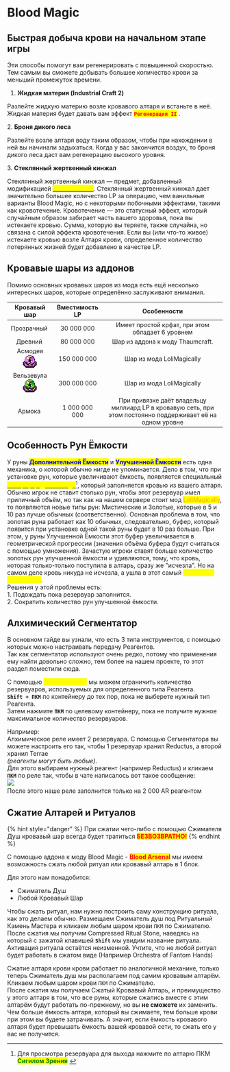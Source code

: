# Blood Magic

## Быстрая добыча крови на начальном этапе игры

Эти способы помогут вам регенерировать с повышенной скоростью. Тем самым вы сможете добывать большее количество крови за меньший промежуток времени.

1. **Жидкая материя (Industrial Craft 2)**

Разлейте жидкую материю возле кровавого алтаря и встаньте в неё. Жидкая материя будет давать вам эффект <mark style="color:red;">**`Регенерация II`**</mark> .

2\.  **Броня дикого леса**

Разлейте возле алтаря воду таким образом, чтобы при нахождении в ней вы начинали задыхаться. Когда у вас закончится воздух, то броня дикого леса даст вам регенерацию высокого уровня.

3\.  **Стеклянный жертвенный кинжал**

Стеклянный жертвенный кинжал — предмет, добавленный модификацией [<mark style="color:yellow;">**Blood Arsenal**</mark>](broken-reference). Стеклянный жертвенный кинжал дает значительно большее количество LP за операцию, чем ванильные варианты Blood Magic, но с некоторыми побочными эффектами, такими как кровотечение. Кровотечение — это статусный эффект, который случайным образом забирает часть вашего здоровья, пока вы истекаете кровью. Сумма, которую вы теряете, также случайна, но связана с силой эффекта кровотечения. Если вы (или что-то живое) истекаете кровью возле Алтаря крови, определенное количество потерянных жизней будет добавлено в качестве LP.

## Кровавые шары из аддонов

Помимо основных кровавых шаров из мода есть ещё несколько интересных шаров, которые определённо заслуживают внимания.

|                                                  Кровавый шар                                                 | Вместимость LP |                                                 Особенности                                                 |
| :-----------------------------------------------------------------------------------------------------------: | :------------: | :---------------------------------------------------------------------------------------------------------: |
| Прозрачный <img src="https://ftbwiki.org/images/7/76/Item_Transparent_Blood_Orb.png" alt="" data-size="line"> |   30 000 000   |                               Имеет простой крфат, при этом обладает 6 уровнем                              |
|    Древний <img src="https://ftbwiki.org/images/b/b3/Item_Eldritch_Blood_Orb.gif" alt="" data-size="line">    |   80 000 000   |                                       Шар из аддона к моду Thaumcraft.                                      |
|                             Асмодея ![](<../.gitbook/assets/Без имени-2 (1).png>)                             |   150 000 000  |                                          Шар из мода LoliMagically                                          |
|                            Вельзевула ![](<../.gitbook/assets/Без имени-2 (3).png>)                           |   300 000 000  |                                          Шар из мода LoliMagically                                          |
|     Армока <img src="https://ftbwiki.org/images/0/07/Item_Blood_Orb_of_Armok.gif" alt="" data-size="line">    |  1 000 000 000 | При привязке даёт владельцу миллиард LP в кровавую сеть, при этом постоянно поддерживает её на одном уровне |

## Особенность Рун Ёмкости

У руны <mark style="color:blue;">**Дополнительной Ёмкости**</mark> и <mark style="color:blue;">**Улучшенной Ёмкости**</mark> есть одна механика, о которой обычно нигде не упоминается. Дело в том, что при установке рун, которые увеличивают ёмкость, появляется специальный [<mark style="color:yellow;">Резервуар Для Выхода</mark>](#user-content-fn-1)[^1], который заполняется кровью из вашего алтаря. Обычно игрок не ставит столько рун, чтобы этот резервуар имел приличный объём, но так как на нашем сервере стоит мод <mark style="color:orange;">LoliMagically</mark>, то появляются новые типы рун: Мистические и Золотые, которые в 5 и 10 раз лучше обычных (соответственно). Основная проблема в том, что золотая руна работает как 10 обычных, следовательно, буфер, который появится при установке одной такой руны будет в 10 раз больше. При этом, у руны Улучшенной Ёмкости этот буфер увеличивается в геометрической прогрессии (значения объёма буфера будут считаться с помощью умножения). Зачастую игроки ставят больше количество золотых рун улучшенной ёмкости и удивляются, тому, что кровь, которая только-только поступила в алтарь, сразу же "исчезла". Но на самом деле кровь никуда не исчезла, а ушла в этот самый <mark style="color:yellow;">Резервуар для выхода</mark>.\
Решения у этой проблемы есть:\
1\. Подождать пока резервуар заполнится.\
2\. Сократить количество рун улучшенной ёмкости.

## Алхимический Сегментатор

В основном гайде вы узнали, что есть 3 типа инструментов, с помощью которых можно настраивать передачу Реагентов.\
Так как сегментатор используют очень редко, потому что применения ему найти довольно сложно, тем более на нашем проекте, то этот раздел поместили сюда.

С помощью <mark style="color:yellow;">**Сегментатора**</mark> мы можем ограничить количество резервуаров, используемых для определенного типа Реагента. \
**`Shift + ПКМ`** по контейнеру до тех пор, пока не выберете нужный тип Реагента.\
Затем нажмите **`ПКМ`** по целевому контейнеру, пока не получите нужное максимальное количество резервуаров.

Например:\
Алхимическое реле имеет 2 резервуара. С помощью Сегментатора вы можете настроить его так, чтобы 1 резервуар хранил Reductus, а второй хранил Terrae \
_(реагенты могут быть любые)._\
Для этого выбираем нужный реагент (например Reductus) и кликаем **`ПКМ`** по реле так, чтобы в чате написалось вот такое сообщение:\
![](<../.gitbook/assets/Screenshot\_1 (1).jpg>)\
После этого наше реле заполнится только на 2 000 AR реагентом

## Сжатие Алтарей и Ритуалов

{% hint style="danger" %}
При сжатии чего-либо с помощью Сжимателя Душ кровавый шар всегда будет тратиться <mark style="color:red;">**БЕЗВОЗВРАТНО!**</mark>
{% endhint %}

С помощью аддона к моду Blood Magic - <mark style="color:red;">**Blood Arsenal**</mark> мы имеем возможность сжать любой ритуал или кровавый алтарь в 1 блок.

Для этого нам понадобится:

* Сжиматель Душ
* Любой Кровавый Шар

Чтобы сжать ритуал, нам нужно построить саму конструкцию ритуала, как это делаем обычно. Размещаем Сжиматель душ под Ритуальный Камень Мастера и кликаем любым шаром крови `ПКМ` по Сжимателю.\
После сжатия мы получим Compressed Ritual Stone, наведясь на который с зажатой клавишей **`Shift`** мы увидим название ритуала. Активация ритуала остаётся неизменной. Учтите, что не любой ритуал будет работать в сжатом виде (Например Orchestra of Fantom Hands)

Сжатие алтаря крови крови работает по аналогичной механике, только теперь Сжиматель душ мы располагаем под самим кровавым алтарём. Кликаем любым шаром крови `ПКМ` по Сжимателю.\
После сжатия мы получаем Сжатый Кровавый Алтарь, и преимущество у этого алтаря в том, что все руны, которые сжались вместе с этим алтарём будут работать по-прежнему, но вы **не сможете** их заменить. Чем больше ёмкость алтаря, который вы сжимаете, тем больше крови при этом вы будете затрачивать. А значит, если ёмкость кровавого алтаря будет превышать ёмкость вашей кровавой сети, то сжать его у вас не получится.

[^1]: Для просмотра резервуара для выхода нажмите по алтарю ПКМ <mark style="color:green;">**Сигилом Зрения**</mark> <img src="https://ftbwiki.org/images/9/9c/Item_Sigil_of_Sight.png" alt="" data-size="line">
